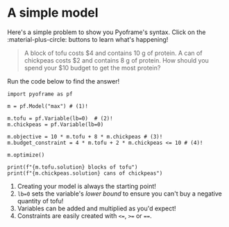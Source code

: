 # A simple model

Here's a simple problem to show you Pyoframe's syntax. Click on the :material-plus-circle: buttons to learn what's happening!

> A block of tofu costs $4 and contains 10 g of protein. A can of chickpeas costs $2 and contains 8 g of protein. How should you spend your $10 budget to get the most protein?

Run the code below to find the answer!

```python3
import pyoframe as pf

m = pf.Model("max") # (1)!

m.tofu = pf.Variable(lb=0)  # (2)!
m.chickpeas = pf.Variable(lb=0)

m.objective = 10 * m.tofu + 8 * m.chickpeas # (3)!
m.budget_constraint = 4 * m.tofu + 2 * m.chickpeas <= 10 # (4)!

m.optimize()

print(f"{m.tofu.solution} blocks of tofu")
print(f"{m.chickpeas.solution} cans of chickpeas")
```

1. Creating your model is always the starting point!
2. `lb=0` sets the variable's *lower bound* to ensure you can't buy a negative quantity of tofu!
3. Variables can be added and multiplied as you'd expect!
4. Constraints are easily created with `<=`, `>=` or `==`.

